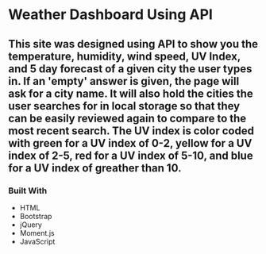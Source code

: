 # Weather Dashboard Using API
## This site was designed using API to show you the temperature, humidity, wind speed, UV Index, and 5 day forecast of a given city the user types in. If an 'empty' answer is given, the page will ask for a city name. It will also hold the cities the user searches for in local storage so that they can be easily reviewed again to compare to the most recent search. The UV index is color coded with green for a UV index of 0-2, yellow for a UV index of 2-5, red for a UV index of 5-10, and blue for a UV index of greather than 10. 
### Built With 

 * HTML
 * Bootstrap
 * jQuery
 * Moment.js
 * JavaScript

 <img src = "./assets/images/Screenshot(4).png" alt = ""/>